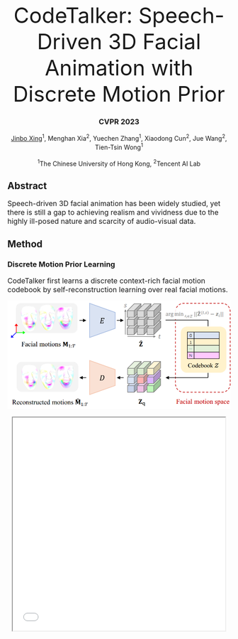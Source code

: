 <font size=10><center>CodeTalker: Speech-Driven 3D Facial Animation with Discrete Motion Prior</center></font>

### <center>CVPR 2023</center>  


<p><center><a href="https://doubiiu.github.io" title="超链接title">Jinbo Xing</a><sup>1</sup>, Menghan Xia<sup>2</sup>, Yuechen Zhang<sup>1</sup>, Xiaodong Cun<sup>2</sup>, Jue Wang<sup>2</sup>, Tien-Tsin Wong<sup>1</sup></center><br>
<center><sup>1</sup>The Chinese University of Hong Kong, <sup>2</sup>Tencent AI Lab </center></p>
 
  
## Abstract
<font size=3>Speech-driven 3D facial animation has been widely studied, yet there is still a gap to achieving realism and vividness due to the highly ill-posed nature and scarcity of audio-visual data. </font>



## Method
### Discrete Motion Prior Learning
<font size=3>CodeTalker first learns a discrete context-rich facial motion codebook by self-reconstruction learning over real facial motions.</font>   

![](codebook.png)     
<center><iframe height=480 width=480 src="May1.mp4"></iframe></center>





